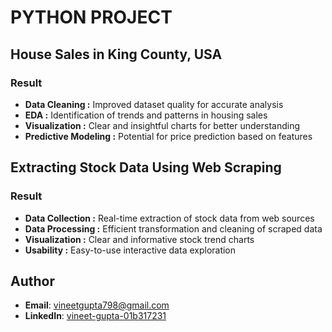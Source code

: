 # PYTHON PROJECT

## House Sales in King County, USA

### Result
- **Data Cleaning :** Improved dataset quality for accurate analysis
- **EDA :** Identification of trends and patterns in housing sales
- **Visualization :** Clear and insightful charts for better understanding
- **Predictive Modeling :** Potential for price prediction based on features

## Extracting Stock Data Using Web Scraping

### Result
- **Data Collection :** Real-time extraction of stock data from web sources
- **Data Processing :** Efficient transformation and cleaning of scraped data
- **Visualization :** Clear and informative stock trend charts
- **Usability :** Easy-to-use interactive data exploration

## Author
- **Email**: vineetgupta798@gmail.com
- **LinkedIn**: [vineet-gupta-01b317231](https://www.linkedin.com/in/vineet-gupta-01b317231/)

